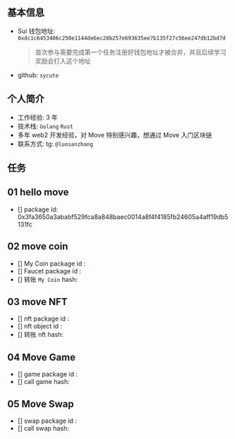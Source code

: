 ## 基本信息

- Sui 钱包地址: `0xdc1c6453406c250e1144de6ec28b257e693635ee7b135f27c56ee247db12bd7d`
  > 首次参与需要完成第一个任务注册好钱包地址才被合并，并且后续学习奖励会打入这个地址
- github: `sycute`

## 个人简介

- 工作经验: 3 年
- 技术栈: `Golang` `Rust`
- 多年 web2 开发经验，对 Move 特别感兴趣，想通过 Move 入门区块链
- 联系方式: tg: `@luosanzhang`

## 任务

## 01 hello move

- [] package id: 0x3fa3650a3ababf529fca8a848baec0014a8f4f4185fb24605a4aff19db5131fc

## 02 move coin

- [] My Coin package id :
- [] Faucet package id :
- [] 转账 `My Coin` hash:

## 03 move NFT

- [] nft package id :
- [] nft object id :
- [] 转账 nft hash:

## 04 Move Game

- [] game package id :
- [] call game hash:

## 05 Move Swap

- [] swap package id :
- [] call swap hash:
